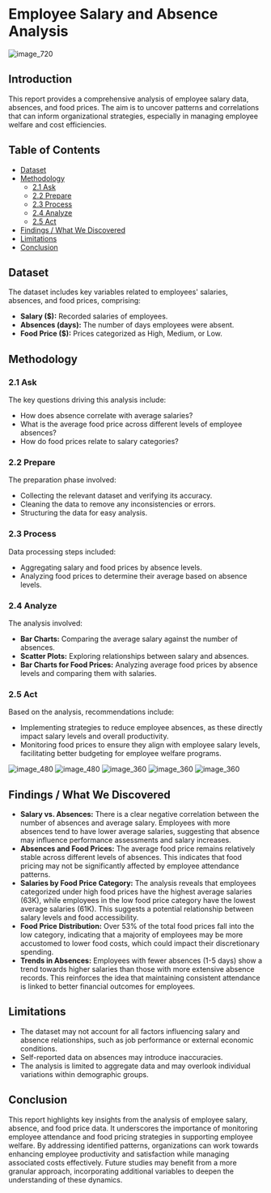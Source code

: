 # Employee Salary and Absence Analysis
![image_720](https://github.com/user-attachments/assets/ffb0cb08-86db-43fa-a22d-c681b6976c06)

## Introduction
This report provides a comprehensive analysis of employee salary data, absences, and food prices. The aim is to uncover patterns and correlations that can inform organizational strategies, especially in managing employee welfare and cost efficiencies.

## Table of Contents
- [Dataset](#dataset)
- [Methodology](#methodology)
  - [2.1 Ask](#21-ask)
  - [2.2 Prepare](#22-prepare)
  - [2.3 Process](#23-process)
  - [2.4 Analyze](#24-analyze)
  - [2.5 Act](#25-act)
- [Findings / What We Discovered](#findings--what-we-discovered)
- [Limitations](#limitations)
- [Conclusion](#conclusion)

## Dataset
The dataset includes key variables related to employees' salaries, absences, and food prices, comprising:
- **Salary ($):** Recorded salaries of employees.
- **Absences (days):** The number of days employees were absent.
- **Food Price ($):** Prices categorized as High, Medium, or Low.

## Methodology

### 2.1 Ask
The key questions driving this analysis include:
- How does absence correlate with average salaries?
- What is the average food price across different levels of employee absences?
- How do food prices relate to salary categories?

### 2.2 Prepare
The preparation phase involved:
- Collecting the relevant dataset and verifying its accuracy.
- Cleaning the data to remove any inconsistencies or errors.
- Structuring the data for easy analysis.

### 2.3 Process
Data processing steps included:
- Aggregating salary and food prices by absence levels.
- Analyzing food prices to determine their average based on absence levels.

### 2.4 Analyze
The analysis involved:
- **Bar Charts:** Comparing the average salary against the number of absences.
- **Scatter Plots:** Exploring relationships between salary and absences.
- **Bar Charts for Food Prices:** Analyzing average food prices by absence levels and comparing them with salaries.

### 2.5 Act
Based on the analysis, recommendations include:
- Implementing strategies to reduce employee absences, as these directly impact salary levels and overall productivity.
- Monitoring food prices to ensure they align with employee salary levels, facilitating better budgeting for employee welfare programs.


![image_480](https://github.com/user-attachments/assets/8cc8c9ff-297c-4a76-92ef-1567a286841e)
![image_480](https://github.com/user-attachments/assets/0a5cc925-9cc4-4834-94c5-1cb33591dba5)
![image_360](https://github.com/user-attachments/assets/42d0d0ca-57b3-472a-b2e8-e8e56eaf1aa9)
![image_360](https://github.com/user-attachments/assets/f381a061-2597-486f-ae58-2c771f8238a5)
![image_360](https://github.com/user-attachments/assets/92b6609e-31a3-407d-9221-c1ee0ebeebfc)

## Findings / What We Discovered
- **Salary vs. Absences:** There is a clear negative correlation between the number of absences and average salary. Employees with more absences tend to have lower average salaries, suggesting that absence may influence performance assessments and salary increases.
- **Absences and Food Prices:** The average food price remains relatively stable across different levels of absences. This indicates that food pricing may not be significantly affected by employee attendance patterns.
- **Salaries by Food Price Category:** The analysis reveals that employees categorized under high food prices have the highest average salaries (63K), while employees in the low food price category have the lowest average salaries (61K). This suggests a potential relationship between salary levels and food accessibility.
- **Food Price Distribution:** Over 53% of the total food prices fall into the low category, indicating that a majority of employees may be more accustomed to lower food costs, which could impact their discretionary spending.
- **Trends in Absences:** Employees with fewer absences (1-5 days) show a trend towards higher salaries than those with more extensive absence records. This reinforces the idea that maintaining consistent attendance is linked to better financial outcomes for employees.

## Limitations
- The dataset may not account for all factors influencing salary and absence relationships, such as job performance or external economic conditions.
- Self-reported data on absences may introduce inaccuracies.
- The analysis is limited to aggregate data and may overlook individual variations within demographic groups.

## Conclusion
This report highlights key insights from the analysis of employee salary, absence, and food price data. It underscores the importance of monitoring employee attendance and food pricing strategies in supporting employee welfare. By addressing identified patterns, organizations can work towards enhancing employee productivity and satisfaction while managing associated costs effectively. Future studies may benefit from a more granular approach, incorporating additional variables to deepen the understanding of these dynamics.

